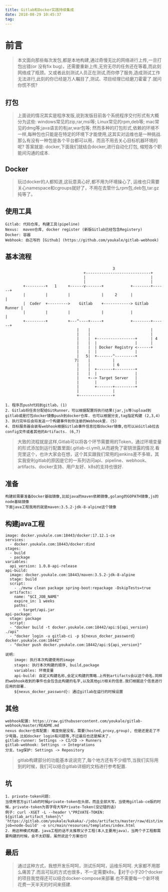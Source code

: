 ```yaml
---
title: Gitlab和Docker实践持续集成
date: 2018-08-29 10:45:37
tag:
---
```


# 前言

>本文面向那些每次发包,都是本地构建,通过奇慢无比的网络进行上传,一旦打包出错(or 没有fix bug)，还需要重新上传,无穷无尽的任务还在等着,而此刻网络成了瓶颈。又或者此刻测试人员正在测试,而你停了服务,造成测试工作无法进行,此刻的你已经是万人瞩目了,测试、项目经理已经磨刀霍霍了.就问你慌不慌?

## 打包

>上面说的情况其实是程序发版,说到发版目前各个系统程序交付形式有大概分为这些: windows常见的zip,rar,msi等; Linux常见的rpm,deb等; mac常见的dmg等;java语言的有jar,war包等; 然而多种的打包形式,依赖的环境不一样,每种包也只能是在特定的环境下才能使用,这其实对运维也是一种挑战. 那么有没有一种包是各个平台都可以用，而且不用去关心目标机器环境的呢? 答案就是: docker,下面我们就结合docker,进行自动化打包, 缩短各个职能间沟通的成本.

## Docker

>玩过docker的人都知道,这玩意真心好,都不用为环境操心了, 运维也只需要关心namespace和cgroups就好了，不用在去管什么rpm包,deb包,tar.gz扽等了。

## 使用工具

    Gitlab: 代码仓库, 构建工具(pipeline)
    Nexus:  maven仓库, docker register (新版Gitlab已经包含Registery)
    Docker: 容器
    Webhook: 自己写的 [Github] (https://github.com/youkale/gitlab-webhook)

## 基本流程

                                                    3
                                       +-----------------------------+
                                       |                             |
                                       |                             |
            +---------+   1     +------v-------+            +--------+------+
            |         |         |              |     2      |               |
            |  Coder  +--------->    Gitlab    +------------> Gitlab Runner |
            |         |         |              |            |               |
            +---------+         +---^----+-----+            +--------+------+
                                    |    |                           |
                                    |    |                           |
                                    |    |  +-----------------+      | 4
                                    |    |  |                 |      |
                                    |    |  | Docker Registry <------+
                                    |    |  |                 |
                                    |   5|  +-------^---------+
                                   7|    |          |
                                    |    |          | 6
                                    |    |  +-------+---------+
                                    |    |  |                 |
                                    |    +--> Target Server   |
                                    |       |                 |
                                    |       +-------+---------+
                                    |               |
                                    +---------------+

    1. 程序员push代码到gitlab，(1)
    2. Gitlab将任务分配给GitRunner，可以根据配置将执行结果(jar,js等)upload到gitlab或是打包docker镜像push到docker仓库. 也可以根据分支,tag指定构建 (2,3,4)
    3. 执行完毕后会将发送一个构建事件到你注册的Webhook里. (5)
    4. 目标服务器会装有webhook根据Gitlab事件信息拉取docker镜像,也可以从Gitlab拉去config文件或者其他的Artifacts. (6,7)
> 大致的流程就是这样,Gitlab可以将各个环节需要用的Token，通过环境变量的形式添加到运行配置里面(.gitlab-ci.yml),从而避免了密钥泄露的情况.看完里这个，也许大家会在想，这个其实跟我们常用的jenkins差不多嘛，其实我安利gitlab的原因是它的一系列访问api、pipeline、webhook、artifacts、docker支持、用户友好、k8s的支持也很好.

## 准备

    构建前需要准备Docker基础镜像,比如java的maven依赖镜像,golang的GOPATH镜像,js的node基础镜像
    下面java工程我用的就是maven:3.5.2-jdk-8-alpine这个镜像

## 构建java工程

    image: docker.youkale.com:18443/docker:17.12.1-ce
    services:
      - docker.youkale.com:18443/docker:dind
    stages:
      - build
      - package
    variables:
      api_version: 1.0.8-api-release
    api-build:
      image: docker.youkale.com:18443/maven:3.5.2-jdk-8-alpine
      stage: build
      script:
        - ./mvnw clean package spring-boot:repackage -DskipTests=true
      artifacts:
        name: "$CI_JOB_NAME"
        expire_in: 1 weeks
        paths:
          - target/api.jar
    api-package:
      stage: package
      script:
      - "docker build -t docker.youkale.com:18442/api:${api_version} ./api"
      - "docker login -u gitlab-ci -p ${nexus_docker_password} docker.youkale.com:18442"
      - "docker push docker.youkale.com:18442/api:${api_version}"

    说明:
        image: 执行本次构建使用的image
        stages: 执行本次构建的顺序, build,package
        variables: 环境变量
        api-build: 自定义构建名称,会定义构建的策略.上传到artifacts会以这个命名.同样的webhook收到的事件也会包含此构建的名字,以及其他git相关的信息.我们根据这个信息进行应用的部署.
        ${nexus_docker_password}: 通过gitlab在运行的时候设置

## 其他

    webhook配置: https://raw.githubusercontent.com/youkale/gitlab-webhook/master/README.md
    nexus docker仓库配置: 难度倒是没有，需要(hosted,proxy,group), 但是还是走了不少弯路，比如docker login有问题等,不过最后也还是解决了.
    gitlab-runner: Settings -> CI/CD -> Runners
    gitlab-webhook: Settings -> Integrations
    分支、tag保护: Settings -> Repository

>gitlab构建部分的功能基本说说完了,每个地方还有不少细节,当我们实际用到的时候，我们可以结合gitlab详细的文档进行参考配置.

## 坑

    1. private-token问题:
    当使用官方gitlab的时候private-token在头部，而且全部大写，当使用gitlab-ce版的时候，private-token为首字母大写Private-Token(没记错的话)
    例子: curl -XGET -L --header \"PRIVATE-TOKEN: ${gitlab_artifact_token}\" 'https://gitlab.com/youkale/kakaka/-/jobs/artifacts/master/raw/dist/index.html?job=node-build' -o src/main/resources/templates/index.html
    2. 用这种模式构建，java工程的话不太推荐父子工程(本人主要用java)，当两个子工程都需要构建的时候，会不太舒服，虽然说这个方案也行

## 最后

>通过这种方式，我想开发乐呵呵，测试乐呵呵，运维乐呵呵. 大家都不用那么痛苦了.而且可玩的方式也很多，不一定需要k8s，对于小于20个docker的项目我觉得还可以结合docker-compose来部署.也不需要每一个新环境花费一天半天的时间来搭建.

